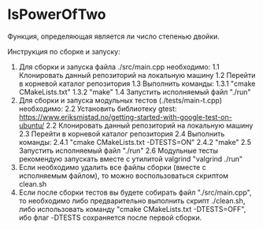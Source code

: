 # IsPowerOfTwo
Функция, определяющая является ли число степенью двойки.

Инструкция по сборке и запуску:
1. Для сборки и запуска файла ./src/main.cpp необходимо:
    1.1 Клонировать данный репозиторий на локальную машину
    1.2 Перейти в корневой каталог репозитория
    1.3 Выполнить команды:
        1.3.1 "cmake CMakeLists.txt"
        1.3.2 "make"
    1.4 Запустить исполняемый файл "./run"
2. Для сборки и запуска модульных тестов (./tests/main-t.cpp) необходимо:
    2.2 Установить библиотеку gtest: https://www.eriksmistad.no/getting-started-with-google-test-on-ubuntu/
    2.2 Клонировать данный репозиторий на локальную машину
    2.3 Перейти в корневой каталог репозитория
    2.4 Выполнить команды:
        2.4.1 "cmake CMakeLists.txt -DTESTS=ON"
        2.4.2 "make"
    2.5 Запустить исполняемый файл "./run"
    2.6 Модульные тесты рекомендую запускать вместе с утилитой valgrind "valgrind ./run"
4. Если необходимо удалить все файлы сборки (вместе с исполняемым файлом), то можно воспользоваться скриптом clean.sh
5. Если после сборки тестов вы будете собирать файл "./src/main.cpp", то необходимо либо предварительно выполнить скрипт ./clean.sh, либо использовать команду "cmake CMakeLists.txt -DTESTS=OFF", ибо флаг -DTESTS сохраняется после первой сборки.
